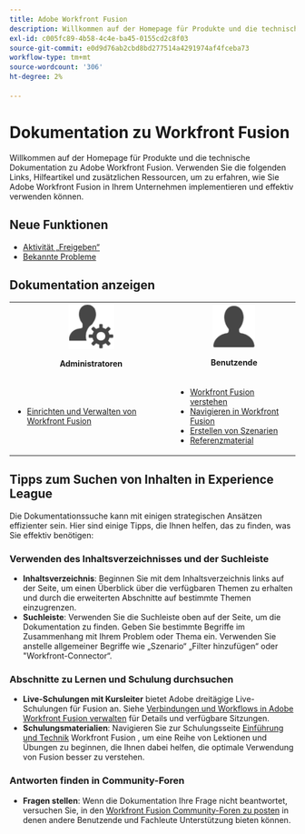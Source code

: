 ```yaml
---
title: Adobe Workfront Fusion
description: Willkommen auf der Homepage für Produkte und die technische Dokumentation zu Adobe Workfront Fusion. Verwenden Sie die folgenden Links, Hilfeartikel und zusätzlichen Ressourcen, um zu erfahren, wie Sie Adobe Workfront Fusion in Ihrem Unternehmen implementieren und effektiv verwenden können.
exl-id: c005fc89-4b58-4c4e-ba45-0155cd2c8f03
source-git-commit: e0d9d76ab2cbd8bd277514a4291974af4fceba73
workflow-type: tm+mt
source-wordcount: '306'
ht-degree: 2%

---
```


# Dokumentation zu Workfront Fusion

Willkommen auf der Homepage für Produkte und die technische Dokumentation zu Adobe Workfront Fusion. Verwenden Sie die folgenden Links, Hilfeartikel und zusätzlichen Ressourcen, um zu erfahren, wie Sie Adobe Workfront Fusion in Ihrem Unternehmen implementieren und effektiv verwenden können.

## Neue Funktionen

* [Aktivität „Freigeben“](/help/workfront-fusion/fusion-product-releases/fusion-release-activity.md)
* [Bekannte Probleme](https://experienceleague.adobe.com/de/docs/workfront-known-issues/issues/fusion/workfrontfusion)

## Dokumentation anzeigen

<table>

<tr>
    <td style="text-align: center;"><img src="assets/admin-icon.png" style="width: 80px; height: 80px;"><p><b>Administratoren</b></p></td>
    <td style="text-align: center;"><img src="assets/users-icon.png" style="width: 75px; height: 75px;"><p><b>Benutzende</b></p></td>
  </tr>
  <tr>
    <td>
    <ul>
    <li><a href="/help/workfront-fusion/set-up-and-manage-workfront-fusion/set-up-and-manage-workfront-fusion-toc.md">Einrichten und Verwalten von Workfront Fusion</a></li>
    </ul>
 </td>
    <td>
        <ul>
        <li><a href="/help/workfront-fusion/get-started-with-fusion/understand-fusion/understand-fusion-toc.md">Workfront Fusion verstehen</a></li>
        <li><a href="/help/workfront-fusion/get-started-with-fusion/navigate-fusion/navigate-workfront-fusion.md">Navigieren in Workfront Fusion</a></li>
        <li><a href="/help/workfront-fusion/create-scenarios/create-scenarios-toc.md">Erstellen von Szenarien</a></li>
        <li><a href="/help/workfront-fusion/references/references-toc.md">Referenzmaterial</a></li>
        </ul>
    </td>
  </tr>
</table>

## Tipps zum Suchen von Inhalten in Experience League

Die Dokumentationssuche kann mit einigen strategischen Ansätzen effizienter sein. Hier sind einige Tipps, die Ihnen helfen, das zu finden, was Sie effektiv benötigen:

### Verwenden des Inhaltsverzeichnisses und der Suchleiste

* **Inhaltsverzeichnis**: Beginnen Sie mit dem Inhaltsverzeichnis links auf der Seite, um einen Überblick über die verfügbaren Themen zu erhalten und durch die erweiterten Abschnitte auf bestimmte Themen einzugrenzen.
* **Suchleiste**: Verwenden Sie die Suchleiste oben auf der Seite, um die Dokumentation zu finden. Geben Sie bestimmte Begriffe im Zusammenhang mit Ihrem Problem oder Thema ein. Verwenden Sie anstelle allgemeiner Begriffe wie „Szenario“ „Filter hinzufügen“ oder &quot;Workfront-Connector“.

### Abschnitte zu Lernen und Schulung durchsuchen

* **Live-Schulungen mit Kursleiter** bietet Adobe dreitägige Live-Schulungen für Fusion an. Siehe [Verbindungen und Workflows in Adobe Workfront Fusion verwalten](https://learning.adobe.com/courses/adobe_workfront/cours000000000098121.html) für Details und verfügbare Sitzungen.
* **Schulungsmaterialien**: Navigieren Sie zur Schulungsseite [Einführung und Technik](https://experienceleague.adobe.com/de/docs/workfront-learn/tutorials-workfront/fusion/welcome-to-workfront-fusion/introduction-and-tech-strategy) Workfront Fusion , um eine Reihe von Lektionen und Übungen zu beginnen, die Ihnen dabei helfen, die optimale Verwendung von Fusion besser zu verstehen.

### Antworten finden in Community-Foren

* **Fragen stellen**: Wenn die Dokumentation Ihre Frage nicht beantwortet, versuchen Sie, in den [Workfront Fusion Community-Foren zu posten](https://experienceleaguecommunities.adobe.com/t5/workfront-fusion/ct-p/workfront-fusion-2?profile.language=de) in denen andere Benutzende und Fachleute Unterstützung bieten können.
